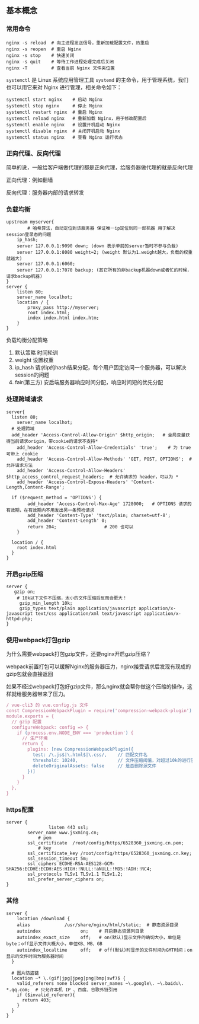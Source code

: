 ## 基本概念

### 常用命令

```shell
nginx -s reload  # 向主进程发送信号，重新加载配置文件，热重启
nginx -s reopen	 # 重启 Nginx
nginx -s stop    # 快速关闭
nginx -s quit    # 等待工作进程处理完成后关闭
nginx -T         # 查看当前 Nginx 文件夹位置

```

`systemctl` 是 Linux 系统应用管理工具 `systemd` 的主命令，用于管理系统，我们也可以用它来对 Nginx 进行管理，相关命令如下：

```shell
systemctl start nginx    # 启动 Nginx
systemctl stop nginx     # 停止 Nginx
systemctl restart nginx  # 重启 Nginx
systemctl reload nginx   # 重新加载 Nginx，用于修改配置后
systemctl enable nginx   # 设置开机启动 Nginx
systemctl disable nginx  # 关闭开机启动 Nginx
systemctl status nginx   # 查看 Nginx 运行状态
```

### 正向代理、反向代理

简单的说，一般给客户端做代理的都是正向代理，给服务器做代理的就是反向代理

正向代理：例如翻墙

反向代理：服务器内部的请求转发

### 负载均衡

```nginx
upstream myserver{
 		# 哈希算法，自动定位到该服务器 保证唯一ip定位到同一部机器 用于解决session登录态的问题
    ip_hash; 
    server 127.0.0.1:9090 down; (down 表示单前的server暂时不参与负载) 
    server 127.0.0.1:8080 weight=2; (weight 默认为1.weight越大，负载的权重就越大) 
    server 127.0.0.1:6060; 
    server 127.0.0.1:7070 backup; (其它所有的非backup机器down或者忙的时候，请求backup机器) 
}
server {
	listen 80;
	server_name localhot;
	location / {
		proxy_pass http://myserver;
		root index.html;
		index index.html index.htm;
	}
}
```

负载均衡分配策略

1. 默认策略 时间轮训
2. weight 设置权重
3. ip_hash  请求ip的hash结果分配，每个用户固定访问一个服务器，可以解决session的问题
4. fair(第三方) 安后端服务器响应时间分配，响应时间短的优先分配

### 处理跨域请求

```nginx
server{
  listen 80;
	server_name localhot;
  # 处理跨域
  add_header 'Access-Control-Allow-Origin' $http_origin;   # 全局变量获得当前请求origin，带cookie的请求不支持*
	add_header 'Access-Control-Allow-Credentials' 'true';    # 为 true 可带上 cookie
	add_header 'Access-Control-Allow-Methods' 'GET, POST, OPTIONS';  # 允许请求方法
	add_header 'Access-Control-Allow-Headers' $http_access_control_request_headers;  # 允许请求的 header，可以为 *
	add_header 'Access-Control-Expose-Headers' 'Content-Length,Content-Range';
	
  if ($request_method = 'OPTIONS') {
		add_header 'Access-Control-Max-Age' 1728000;   # OPTIONS 请求的有效期，在有效期内不用发出另一条预检请求
		add_header 'Content-Type' 'text/plain; charset=utf-8';
		add_header 'Content-Length' 0;
		return 204;                  # 200 也可以
	}
  
  location / {
    root index.html
  }
}
```

### 开启gzip压缩

```nginx
server {
   gzip on;
  	# 10k以下文件不压缩，太小的文件压缩后反而会更大！
	 gzip_min_length 10k;  
	 gzip_types text/plain application/javascript application/x-javascript text/css application/xml text/javascript application/x-httpd-php;
}	

```

### 使用webpack打包gzip

为什么需要webpack打包gzip文件，还要nginx开启gzip压缩？

webpack前置打包可以缓解Nginx的服务器压力，nginx接受请求后发现有现成的gzip包就会直接返回

如果不经过webpack打包好gzip文件，那么nginx就会帮你做这个压缩的操作，这样就给服务器带来了压力。

```javascript
/ vue-cli3 的 vue.config.js 文件
const CompressionWebpackPlugin = require('compression-webpack-plugin')
module.exports = {
  // gzip 配置
  configureWebpack: config => {
    if (process.env.NODE_ENV === 'production') {
      // 生产环境
      return {
        plugins: [new CompressionWebpackPlugin({
          test: /\.js$|\.html$|\.css/,    // 匹配文件名
          threshold: 10240,               // 文件压缩阈值，对超过10k的进行压缩
          deleteOriginalAssets: false     // 是否删除源文件
        })]
      }
    }
  },
}
```

### https配置

```nginx
server {
				listen 443 ssl; 
        server_name www.jsxming.cn;
  			# pem
        ssl_certificate  /root/config/https/6528360_jsxming.cn.pem;
  			# key
        ssl_certificate_key /root/config/https/6528360_jsxming.cn.key;
        ssl_session_timeout 5m;
        ssl_ciphers ECDHE-RSA-AES128-GCM-SHA256:ECDHE:ECDH:AES:HIGH:!NULL:!aNULL:!MD5:!ADH:!RC4;
        ssl_protocols TLSv1 TLSv1.1 TLSv1.2;
        ssl_prefer_server_ciphers on;
}
```

### 其他

```nginx
server {
	location /download {
    alias	          /usr/share/nginx/html/static;  # 静态资源目录
    autoindex               on;    # 开启静态资源列目录
    autoindex_exact_size    off;   # on(默认)显示文件的确切大小，单位是byte；off显示文件大概大小，单位KB、MB、GB
    autoindex_localtime     off;   # off(默认)时显示的文件时间为GMT时间；on显示的文件时间为服务器时间
  }
	
  # 图片防盗链
  location ~* \.(gif|jpg|jpeg|png|bmp|swf)$ {
    valid_referers none blocked server_names ~\.google\. ~\.baidu\. *.qq.com;  # 只允许本机 IP 、百度、谷歌外链引用
    if ($invalid_referer){
      return 403;
    }
  }
}
```

